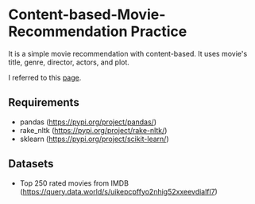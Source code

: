 # Content-based-Movie-Recommendation Practice

It is a simple movie recommendation with content-based.
It uses movie's title, genre, director, actors, and plot.


I referred to this [page](https://towardsdatascience.com/how-to-build-from-scratch-a-content-based-movie-recommender-with-natural-language-processing-25ad400eb243).



## Requirements
- pandas (https://pypi.org/project/pandas/)
- rake_nltk (https://pypi.org/project/rake-nltk/)
- sklearn (https://pypi.org/project/scikit-learn/)



## Datasets
- Top 250 rated movies from IMDB (https://query.data.world/s/uikepcpffyo2nhig52xxeevdialfl7)
